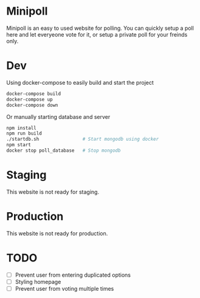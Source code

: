 # Minipoll
Minipoll is an easy to used website for polling. You can quickly setup a poll here and let everyeone vote for it, or setup a private poll for your freinds only.

# Dev
Using docker-compose to easily build and start the project
```sh
docker-compose build
docker-compose up
docker-compose down
```
Or manually starting database and server
```sh
npm install
npm run build
./startdb.sh                # Start mongodb using docker
npm start
docker stop poll_database   # Stop mongodb
```

# Staging
This website is not ready for staging.

# Production
This website is not ready for production.

# TODO
- [ ] Prevent user from entering duplicated options
- [ ] Styling homepage
- [ ] Prevent user from voting multiple times
